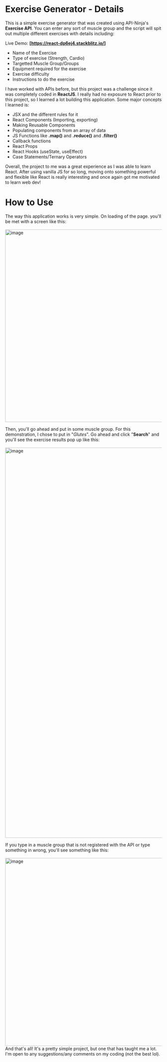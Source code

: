 # Exercise Generator - Details
This is a simple exercise generator that was created using API-Ninja's <b>Exercise API</b>. You can enter any sort of muscle group and the script will spit out multiple different exercises with details including:

Live Demo: **[https://react-dp6ej4.stackblitz.io/]**

- Name of the Exercise
- Type of exercise (Strength, Cardio)
- Targetted Muscle Group/Groups
- Equipment required for the exercise
- Exercise difficulty
- Instructions to do the exercise

I have worked with APIs before, but this project was a challenge since it was completely coded in **ReactJS**. I really had no exposure to React prior to this project, so I learned a lot building this application. Some major concepts I learned is:
- JSX and the different rules for it
- React Components (Importing, exporting)
- Making Reusable Components
- Populating components from an array of data
- JS Functions like **.map()** and **.reduce()** and **.filter()**
- Callback functions
- React Props
- React Hooks (useState, useEffect)
- Case Statements/Ternary Operators

Overall, the project to me was a great experience as I was able to learn React. After using vanilla JS for so long, moving onto something powerful and flexible like React is really interesting and once again got me motivated to learn web dev!

# How to Use
The way this application works is very simple. On loading of the page. you'll be met with a screen like this:
<br>
<br>
<img width="619" alt="image" src="https://github.com/PkTheCoda/exercise-generator/assets/107774675/028fc440-b804-451c-859f-40716a37f86e">
<br>

Then, you'll go ahead and put in some muscle group. For this demonstration, I chose to put in "<i>Glutes</i>". Go ahead and click "<b>Search</b>" and you'll see the exercise results pop up like this:
<br>
<br>
<img width="1254" alt="image" src="https://github.com/PkTheCoda/exercise-generator/assets/107774675/35abd837-6307-49d3-95fd-2a79cdebb57b">
<br>

If you type in a muscle group that is not registered with the API or type something in wrong, you'll see something like this:
<br>
<br>
<img width="604" alt="image" src="https://github.com/PkTheCoda/exercise-generator/assets/107774675/9cb4d111-0bd3-416a-89e1-88e748a175a3">
<br>
And that's all! It's a pretty simple project, but one that has taught me a lot. I'm open to any suggestions/any comments on my coding (not the best lol).

